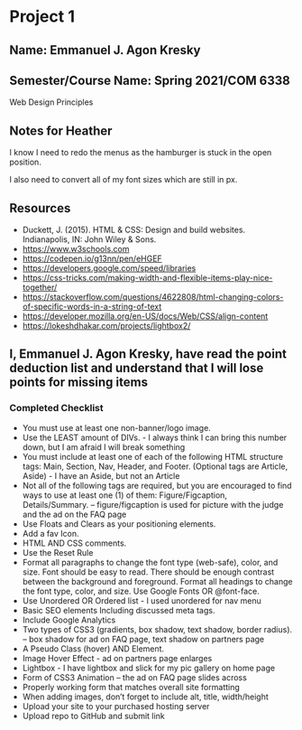 # Project 1

## Name: Emmanuel J. Agon Kresky

## Semester/Course Name: Spring 2021/COM 6338
Web Design Principles

## Notes for Heather
I know I need to redo the menus as the hamburger is stuck in the open position.

I also need to convert all of my font sizes which are still in px.

## Resources
* Duckett, J. (2015). HTML & CSS: Design and build websites. Indianapolis, IN: John Wiley & Sons.
* https://www.w3schools.com
* https://codepen.io/g13nn/pen/eHGEF
* https://developers.google.com/speed/libraries
* https://css-tricks.com/making-width-and-flexible-items-play-nice-together/
* https://stackoverflow.com/questions/4622808/html-changing-colors-of-specific-words-in-a-string-of-text
* https://developer.mozilla.org/en-US/docs/Web/CSS/align-content
* https://lokeshdhakar.com/projects/lightbox2/







## I, Emmanuel J. Agon Kresky, have read the point deduction list and understand that I will lose points for missing items

### Completed Checklist
* You must use at least one non-banner/logo image.
* Use the LEAST amount of DIVs. - I always think I can bring this number down, but I am afraid I will break something
* You must include at least one of each of the following HTML structure tags:
Main, Section, Nav, Header, and Footer. (Optional tags are Article, Aside) - I have an Aside, but not an Article
*	Not all of the following tags are required, but you are encouraged to find
ways to use at least one (1) of them: Figure/Figcaption, Details/Summary. – figure/figcaption is used for picture with the judge and the ad on the FAQ page
*	Use Floats and Clears as your positioning elements.
*	Add a fav Icon.
*	HTML AND CSS comments.
*	Use the Reset Rule
*	Format all paragraphs to change the font type (web-safe), color, and size.
 	  Font should be easy to read. There should be enough contrast between the background and foreground.
    Format all headings to change the font type, color, and size.
    Use Google Fonts OR @font-face.
*	Use Unordered OR Ordered list - I used unordered for nav menu
*	Basic SEO elements
    Including discussed meta tags.
* Include Google Analytics
*	Two types of CSS3 (gradients, box shadow, text shadow, border radius). – box shadow for ad on FAQ page, text shadow on partners page
*	A Pseudo Class (hover) AND Element.
*	Image Hover Effect - ad on partners page enlarges
*	Lightbox - I have lightbox and slick for my pic gallery on home page
*	Form of CSS3 Animation – the ad on FAQ page slides across
*	Properly working form that matches overall site formatting
*	When adding images, don’t forget to include alt, title, width/height
*	Upload your site to your purchased hosting server
*	Upload repo to GitHub and submit link
